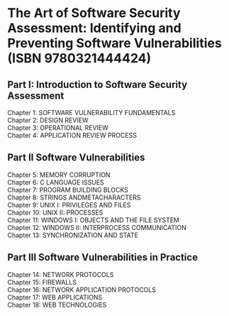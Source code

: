 # The Art of Software Security Assessment: Identifying and Preventing Software Vulnerabilities (ISBN 9780321444424)

## Part I: Introduction to Software Security Assessment
Chapter 1: SOFTWARE VULNERABILITY FUNDAMENTALS  
Chapter 2: DESIGN REVIEW  
Chapter 3: OPERATIONAL REVIEW  
Chapter 4: APPLICATION REVIEW PROCESS  

## Part II Software Vulnerabilities
Chapter 5: MEMORY CORRUPTION  
Chapter 6: C LANGUAGE ISSUES  
Chapter 7: PROGRAM BUILDING BLOCKS  
Chapter 8: STRINGS ANDMETACHARACTERS  
Chapter 9: UNIX I: PRIVILEGES AND FILES  
Chapter 10: UNIX II: PROCESSES  
Chapter 11: WINDOWS I: OBJECTS AND THE FILE SYSTEM  
Chapter 12: WINDOWS II: INTERPROCESS COMMUNICATION  
Chapter 13: SYNCHRONIZATION AND STATE  

## Part III Software Vulnerabilities in Practice
Chapter 14: NETWORK PROTOCOLS  
Chapter 15: FIREWALLS  
Chapter 16: NETWORK APPLICATION PROTOCOLS  
Chapter 17: WEB APPLICATIONS  
Chapter 18: WEB TECHNOLOGIES  

